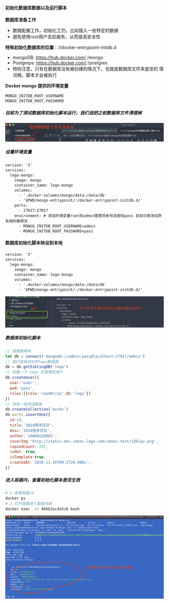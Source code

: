 #### 初始化数据库数据以及运行脚本

**数据库准备工作**

* 数据配置工作，初始化工仍，比如插入一些特定的数据
* 避免使用root用户去启服务，从而提高安全性

**特殊初始化数据库的位置**：//docker-entrypoint-initdb.d

* mongoDB: https://hub.docker.com/ /mongo
* Postgreps: https://hub.docker.com/ /postgres
* 特别注意，只有在数据库没有被创建的情况下，也就是数据库文件夹是空的
  情况睛，脚本才会被执行

**Docker mongo 提供的环境变量**

```
MONGO_INITDB_ROOT_USERNAME
MONGO_INITDB_ROOT_PASSWORD
```

##### 目前为了测试数据库初始化脚本运行，我们选把之前数据库文件清理掉

![1669399712309](image/4-4Docker初始化MongoDB数据库操作/1669399712309.png)

##### 设置环境变量

```
version: '3'
services:
  lego-mongo:
    image: mongo
    container_name: lego-mongo
    volumes:
      - '.docker-volumes/mongo/data:/data/db'
      - '$PWD/mongo-entrypoint/:/docker-entrypoint-initdb.d/'
    ports:
      - 27017:27017
    environment: # 添加环境变量root的admin管理员帐号及密码pass 目前只是测试所有用的都明文
      - MONGO_INITDB_ROOT_USERNAME=admin
      - MONGO_INITDB_ROOT_PASSWORD=pass
```

#### 数据库初始化脚本映设到本地

```
version: '3'
services:
  lego-mongo:
    image: mongo
    container_name: lego-mongo
    volumes:
      - '.docker-volumes/mongo/data:/data/db'
      - '$PWD/mongo-entrypoint/:/docker-entrypoint-initdb.d/'
```

![1669400290359](image/4-4Docker初始化MongoDB数据库操作/1669400290359.png)

##### 数据库初始化脚本

```javascript
// 链接数据库
let db = connect('mongodb://admin:pass@localhost:27017/admin')
// 我们选择对应的lego数据库
db = db.getSiblingDB('lego')
// 创建一个 lego 的管理员用户
db.createUser({
  user:'user',
  pwd:'pass',
  roles:[{role:'readWrite',db:'lego'}]
})
// 添加一些测试数据
db.createCollection('works')
db.works.insertOne({
  id:19,
  title:'1024程序员日',
  desc:'1024程序员日',
  author:'18080220865',
  coverImg:'http://static-dev.imooc-lego.com/imooc-test/sZHlgv.png',
  copiedCount: 737,
  isHot: true,
  isTemplate:true,
  createdAt:'2020-11-26T09:2729.000z',
})
```

##### 进入容器内，查看初始化脚本是否生效

```bash
# 1.查看容器id
docker ps
# 2.打开容器进入容器内部
docker exec -it 466b2ac4a5c6 bash
```

![1669400945514](image/4-4Docker初始化MongoDB数据库操作/1669400945514.png)
